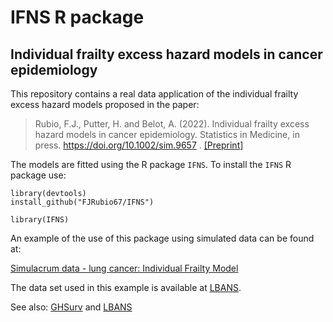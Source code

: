 # IFNS R package

## Individual frailty excess hazard models in cancer epidemiology

This repository contains a real data application of the individual frailty excess hazard models proposed in the paper:

> Rubio, F.J., Putter, H. and Belot, A. (2022). Individual frailty excess hazard models in cancer epidemiology. Statistics in Medicine, in press. https://doi.org/10.1002/sim.9657 . [ [Preprint] ](https://drive.google.com/file/d/16Jc6T4EOgIAoSJa0IJM-kN8hVAV9cZDG/view)

The models are fitted using the R package `IFNS`. To install the `IFNS` R package use:

```
library(devtools)
install_github("FJRubio67/IFNS")

library(IFNS)
```

An example of the use of this package using simulated data can be found at:

[Simulacrum data - lung cancer: Individual Frailty Model](https://rpubs.com/FJRubio/IFNSSimulacrum)

The data set used in this example is available at [LBANS](https://github.com/FJRubio67/LBANS).

See also: [GHSurv](https://github.com/FJRubio67/GHSurv) and [LBANS](https://github.com/FJRubio67/LBANS)
